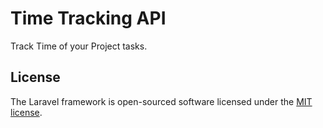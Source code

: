 # Time Tracking API
Track Time of your Project tasks.

## License

The Laravel framework is open-sourced software licensed under the [MIT license](http://opensource.org/licenses/MIT).
